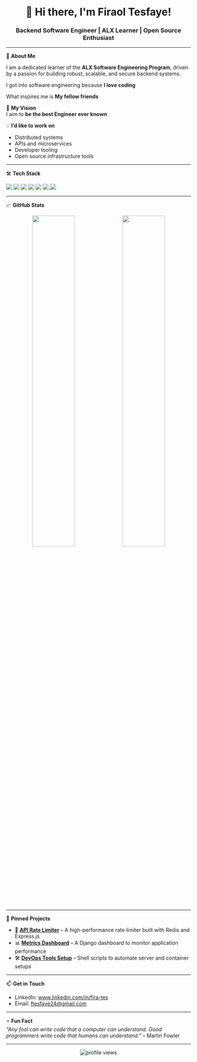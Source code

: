 <h1 align="center">👋 Hi there, I'm Firaol Tesfaye!</h1>
<h3 align="center">Backend Software Engineer | ALX Learner | Open Source Enthusiast</h3>

---

🌟 **About Me**

I am a dedicated learner of the **ALX Software Engineering Program**, driven by a passion for building robust, scalable, and secure backend systems.

I got into software engineering because **I love coding**

What inspires me is **My fellow friends**

🚀 **My Vision**  
I aim to **be the best Engineer ever known**

💡 **I’d like to work on**  
- Distributed systems  
- APIs and microservices  
- Developer tooling  
- Open source infrastructure tools  

---

🛠️ **Tech Stack**

<p>
  <img src="https://img.shields.io/badge/Language-Python-blue" />
  <img src="https://img.shields.io/badge/Language-JavaScript-yellow" />
  <img src="https://img.shields.io/badge/Framework-Django-green" />
  <img src="https://img.shields.io/badge/Framework-Node.js-brightgreen" />
  <img src="https://img.shields.io/badge/Database-PostgreSQL-blueviolet" />
  <img src="https://img.shields.io/badge/Tools-Git-informational" />
  <img src="https://img.shields.io/badge/CI/CD-GitHub_Actions-blue" />
</p>

---

📈 **GitHub Stats**
<p align="center">
  <img src="https://github-readme-stats.vercel.app/api?username=Firaol-Tes&show_icons=true&theme=radical" width="48%"/>
  <img src="https://github-readme-streak-stats.herokuapp.com?user=Firaol-Tes&theme=radical&date_format=M%20j%5B%2C%20Y%5D" width="48%"/>
</p>


---

📂 **Pinned Projects**

- 🔧 [**API Rate Limiter**](https://github.com/[your-username]/api-rate-limiter) – A high-performance rate limiter built with Redis and Express.js  
- 📊 [**Metrics Dashboard**](https://github.com/[your-username]/metrics-dashboard) – A Django dashboard to monitor application performance  
- 🛠️ [**DevOps Tools Setup**](https://github.com/[your-username]/devops-scripts) – Shell scripts to automate server and container setups  

---

📫 **Get in Touch**

- LinkedIn: www.linkedin.com/in/fira-tes 
- Email: ftesfaye24@gmail.com


---

⭐ **Fun Fact**  
_“Any fool can write code that a computer can understand. Good programmers write code that humans can understand.”_ – Martin Fowler

---

<p align="center">
  <img src="https://komarev.com/ghpvc/?username=[your-username]&label=Profile%20views&color=0e75b6&style=flat" alt="profile views" />
</p>
